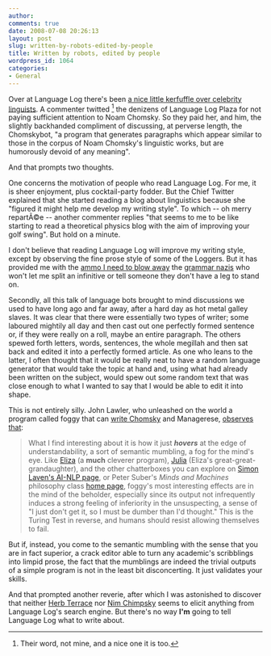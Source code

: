 ```yaml
---
author:
comments: true
date: 2008-07-08 20:26:13
layout: post
slug: written-by-robots-edited-by-people
title: Written by robots, edited by people
wordpress_id: 1064
categories:
- General
---
```


Over at Language Log there's been [a nice little kerfuffle over celebrity linguists](http://languagelog.ldc.upenn.edu/nll/?p=318). A commenter twitted [^fn1] the denizens of Language Log Plaza for not paying sufficient attention to Noam Chomsky. So they paid her, and him, the slightly backhanded compliment of discussing, at perverse length, the Chomskybot, "a program that generates paragraphs which appear similar to those in the corpus of Noam Chomsky's linguistic works, but are humorously devoid of any meaning".

And that prompts two thoughts.

One concerns the motivation of people who read Language Log. For me, it is sheer enjoyment, plus cocktail-party fodder. But the Chief Twitter explained that she started reading a blog about linguistics because she "figured it might help me develop my writing style". To which -- oh merry repartÃ©e -- another commenter replies "that seems to me to be like starting to read a theoretical physics blog with the aim of improving your golf swing". But hold on a minute.

I don't believe that reading Language Log will improve my writing style, except by observing the fine prose style of some of the Loggers. But it has provided me with the [ammo I need to blow away](http://www.kloonigames.com/blog/games/grammar) the [grammar nazis](http://uncyclopedia.org/wiki/Grammar_nazi) who won't let me split an infinitive or tell someone they don't have a leg to stand on.

Secondly, all this talk of language bots brought to mind discussions we used to have long ago and far away, after a hard day as hot metal galley slaves. It was clear that there were essentially two types of writer; some laboured mightily all day and then cast out one perfectly formed sentence or, if they were really on a roll, maybe an entire paragraph. The others spewed forth letters, words, sentences, the whole megillah and then sat back and edited it into a perfectly formed article. As one who leans to the latter, I often thought that it would be really neat to have a random language generator that would take the topic at hand and, using what had already been written on the subject, would spew out some random text that was close enough to what I wanted to say that I would be able to edit it into shape.

This is not entirely silly. John Lawler, who unleashed on the world a program called foggy that can [write Chomsky](http://rubberducky.org/cgi-bin/chomsky.pl) and Managerese, [observes that](http://www-personal.umich.edu/~jlawler/foggy.faq.html):

> What I find interesting about it is how it just **_hovers_** at the edge of understandability, a sort of semantic mumbling, a fog for the mind's eye. Like [Eliza](http://www.parnasse.com/drwww.shtml) (a **much** cleverer program), [Julia](http://foner.www.media.mit.edu/people/foner/Julia/section3_3.html#tex2html200) (Eliza's great-great-grandaughter), and the other chatterboxes you can explore on [Simon Laven's AI-NLP page](http://www.simonlaven.com/), or Peter Suber's _Minds and Machines_ philosophy class [home page](http://www.earlham.edu/~peters/courses/mm/mmlinks.htm), foggy's most interesting effects are in the mind of the beholder, especially since its output not infrequently induces a strong feeling of inferiority in the unsuspecting, a sense of "I just don't get it, so I must be dumber than I'd thought." This is the Turing Test in reverse, and humans should resist allowing themselves to fail.

But if, instead, you come to the semantic mumbling with the sense that you are in fact superior, a crack editor able to turn any academic's scribblings into limpid prose, the fact that the mumblings are indeed the trivial outputs of a simple program is not in the least bit disconcerting. It just validates your skills.

And that prompted another reverie, after which I was astonished to discover that neither [Herb Terrace](http://www.amazon.com/Nim-Animal-Intelligence-Herbert-Terrace/dp/0231063415%3FSubscriptionId%3D0PZ7TM66EXQCXFVTMTR2%26tag%3Dadriaantijsse-20%26linkCode%3Dxm2%26camp%3D2025%26creative%3D165953%26creativeASIN%3D0231063415) nor [Nim Chimpsky](http://www.amazon.com/Nim-Chimpsky-Chimp-Would-Human/dp/0553803832%3FSubscriptionId%3D0PZ7TM66EXQCXFVTMTR2%26tag%3Dadriaantijsse-20%26linkCode%3Dxm2%26camp%3D2025%26creative%3D165953%26creativeASIN%3D0553803832) seems to elicit anything from Language Log's search engine. But there's no way **I'm** going to tell Language Log what to write about.

[^fn1]: Their word, not mine, and a nice one it is too. 
